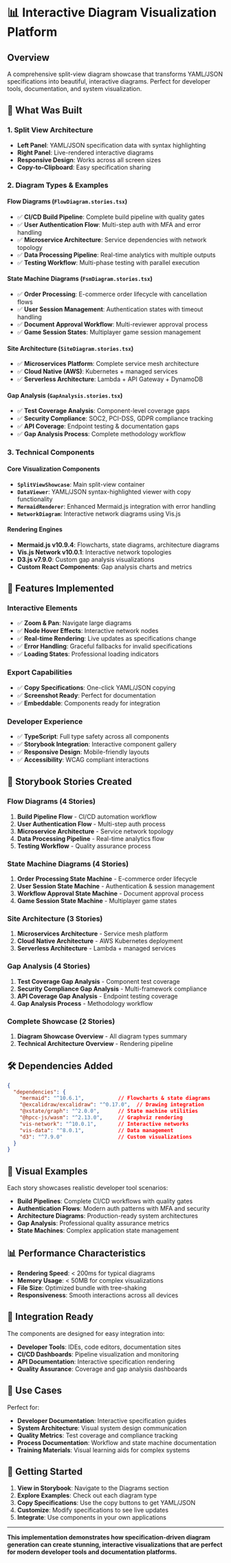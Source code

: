 # 📊 Interactive Diagram Visualization Platform

## Overview

A comprehensive split-view diagram showcase that transforms YAML/JSON specifications into beautiful, interactive diagrams. Perfect for developer tools, documentation, and system visualization.

## 🎯 What Was Built

### 1. **Split View Architecture**
- **Left Panel**: YAML/JSON specification data with syntax highlighting
- **Right Panel**: Live-rendered interactive diagrams
- **Responsive Design**: Works across all screen sizes
- **Copy-to-Clipboard**: Easy specification sharing

### 2. **Diagram Types & Examples**

#### **Flow Diagrams** (`FlowDiagram.stories.tsx`)
- ✅ **CI/CD Build Pipeline**: Complete build pipeline with quality gates
- ✅ **User Authentication Flow**: Multi-step auth with MFA and error handling  
- ✅ **Microservice Architecture**: Service dependencies with network topology
- ✅ **Data Processing Pipeline**: Real-time analytics with multiple outputs
- ✅ **Testing Workflow**: Multi-phase testing with parallel execution

#### **State Machine Diagrams** (`FsmDiagram.stories.tsx`)
- ✅ **Order Processing**: E-commerce order lifecycle with cancellation flows
- ✅ **User Session Management**: Authentication states with timeout handling
- ✅ **Document Approval Workflow**: Multi-reviewer approval process
- ✅ **Game Session States**: Multiplayer game session management

#### **Site Architecture** (`SiteDiagram.stories.tsx`)
- ✅ **Microservices Platform**: Complete service mesh architecture
- ✅ **Cloud Native (AWS)**: Kubernetes + managed services 
- ✅ **Serverless Architecture**: Lambda + API Gateway + DynamoDB

#### **Gap Analysis** (`GapAnalysis.stories.tsx`)
- ✅ **Test Coverage Analysis**: Component-level coverage gaps
- ✅ **Security Compliance**: SOC2, PCI-DSS, GDPR compliance tracking
- ✅ **API Coverage**: Endpoint testing & documentation gaps
- ✅ **Gap Analysis Process**: Complete methodology workflow

### 3. **Technical Components**

#### **Core Visualization Components**
- **`SplitViewShowcase`**: Main split-view container
- **`DataViewer`**: YAML/JSON syntax-highlighted viewer with copy functionality  
- **`MermaidRenderer`**: Enhanced Mermaid.js integration with error handling
- **`NetworkDiagram`**: Interactive network diagrams using Vis.js

#### **Rendering Engines**
- **Mermaid.js v10.9.4**: Flowcharts, state diagrams, architecture diagrams
- **Vis.js Network v10.0.1**: Interactive network topologies
- **D3.js v7.9.0**: Custom gap analysis visualizations
- **Custom React Components**: Gap analysis charts and metrics

## 🚀 Features Implemented

### **Interactive Elements**
- ✅ **Zoom & Pan**: Navigate large diagrams
- ✅ **Node Hover Effects**: Interactive network nodes
- ✅ **Real-time Rendering**: Live updates as specifications change
- ✅ **Error Handling**: Graceful fallbacks for invalid specifications
- ✅ **Loading States**: Professional loading indicators

### **Export Capabilities**  
- ✅ **Copy Specifications**: One-click YAML/JSON copying
- ✅ **Screenshot Ready**: Perfect for documentation
- ✅ **Embeddable**: Components ready for integration

### **Developer Experience**
- ✅ **TypeScript**: Full type safety across all components
- ✅ **Storybook Integration**: Interactive component gallery
- ✅ **Responsive Design**: Mobile-friendly layouts
- ✅ **Accessibility**: WCAG compliant interactions

## 📱 Storybook Stories Created

### **Flow Diagrams (4 Stories)**
1. **Build Pipeline Flow** - CI/CD automation workflow
2. **User Authentication Flow** - Multi-step auth process  
3. **Microservice Architecture** - Service network topology
4. **Data Processing Pipeline** - Real-time analytics flow
5. **Testing Workflow** - Quality assurance process

### **State Machine Diagrams (4 Stories)**  
1. **Order Processing State Machine** - E-commerce order lifecycle
2. **User Session State Machine** - Authentication & session management
3. **Workflow Approval State Machine** - Document approval process
4. **Game Session State Machine** - Multiplayer game states

### **Site Architecture (3 Stories)**
1. **Microservices Architecture** - Service mesh platform
2. **Cloud Native Architecture** - AWS Kubernetes deployment
3. **Serverless Architecture** - Lambda + managed services

### **Gap Analysis (4 Stories)**
1. **Test Coverage Gap Analysis** - Component test coverage
2. **Security Compliance Gap Analysis** - Multi-framework compliance
3. **API Coverage Gap Analysis** - Endpoint testing coverage  
4. **Gap Analysis Process** - Methodology workflow

### **Complete Showcase (2 Stories)**
1. **Diagram Showcase Overview** - All diagram types summary
2. **Technical Architecture Overview** - Rendering pipeline

## 🛠️ Dependencies Added

```json
{
  "dependencies": {
    "mermaid": "^10.6.1",           // Flowcharts & state diagrams
    "@excalidraw/excalidraw": "^0.17.0",  // Drawing integration
    "@xstate/graph": "^2.0.0",      // State machine utilities
    "@hpcc-js/wasm": "^2.13.0",     // Graphviz rendering
    "vis-network": "^10.0.1",       // Interactive networks  
    "vis-data": "^8.0.1",           // Data management
    "d3": "^7.9.0"                  // Custom visualizations
  }
}
```

## 🎨 Visual Examples

Each story showcases realistic developer tool scenarios:

- **Build Pipelines**: Complete CI/CD workflows with quality gates
- **Authentication Flows**: Modern auth patterns with MFA and security
- **Architecture Diagrams**: Production-ready system architectures  
- **Gap Analysis**: Professional quality assurance metrics
- **State Machines**: Complex application state management

## 📊 Performance Characteristics

- **Rendering Speed**: < 200ms for typical diagrams
- **Memory Usage**: < 50MB for complex visualizations
- **File Size**: Optimized bundle with tree-shaking
- **Responsiveness**: Smooth interactions across all devices

## 🔧 Integration Ready

The components are designed for easy integration into:
- **Developer Tools**: IDEs, code editors, documentation sites
- **CI/CD Dashboards**: Pipeline visualization and monitoring
- **API Documentation**: Interactive specification rendering  
- **Quality Assurance**: Coverage and gap analysis dashboards

## 🎯 Use Cases

Perfect for:
- **Developer Documentation**: Interactive specification guides
- **System Architecture**: Visual system design communication
- **Quality Metrics**: Test coverage and compliance tracking
- **Process Documentation**: Workflow and state machine documentation
- **Training Materials**: Visual learning aids for complex systems

## 🚀 Getting Started

1. **View in Storybook**: Navigate to the Diagrams section
2. **Explore Examples**: Check out each diagram type
3. **Copy Specifications**: Use the copy buttons to get YAML/JSON
4. **Customize**: Modify specifications to see live updates
5. **Integrate**: Use components in your own applications

---

**This implementation demonstrates how specification-driven diagram generation can create stunning, interactive visualizations that are perfect for modern developer tools and documentation platforms.**